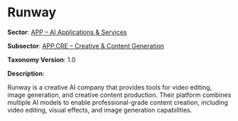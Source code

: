 # Runway

**Sector**: [APP – AI Applications & Services](../taxonomy/app.md)

**Subsector**: [APP.CRE – Creative & Content Generation](../taxonomy/app.cre.md)

**Taxonomy Version**: 1.0

**Description**:

Runway is a creative AI company that provides tools for video editing, image generation, and creative content production. Their platform combines multiple AI models to enable professional-grade content creation, including video editing, visual effects, and image generation capabilities. 
